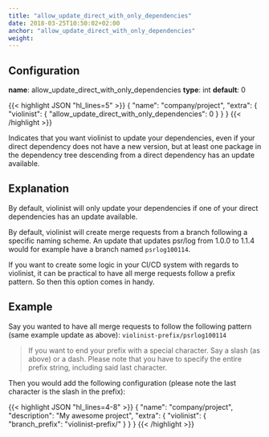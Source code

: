 ```yaml
---
title: "allow_update_direct_with_only_dependencies"
date: 2018-03-25T10:50:02+02:00
anchor: "allow_update_direct_with_only_dependencies"
weight:
---
```


## Configuration

__name__: allow_update_direct_with_only_dependencies
__type__: int
__default__: 0

{{< highlight JSON "hl_lines=5" >}}
{
  "name": "company/project",
  "extra": {
    "violinist": {
      "allow_update_direct_with_only_dependencies": 0
    }
  }
}
{{< /highlight >}}

Indicates that you want violinist to update your dependencies, even if your direct dependency does not have a new version, but at least one package in the dependency tree descending from a direct dependency has an update available.

## Explanation

By default, violinist will only update your dependencies if one of your direct dependencies has an update available.

By default, violinist will create merge requests from a branch following a specific naming scheme. An update that updates psr/log from 1.0.0 to 1.1.4 would for example have a branch named `psrlog100114`.

If you want to create some logic in your CI/CD system with regards to violinist, it can be practical to have all merge requests follow a prefix pattern. So then this option comes in handy.

## Example

Say you wanted to have all merge requests to follow the following pattern (same example update as above): `violinist-prefix/psrlog100114`

> If you want to end your prefix with a special character. Say a slash (as above) or a dash. Please note that you have to specify the entire prefix string, including said last character.

Then you would add the following configuration (please note the last character is the slash in the prefix):

{{< highlight JSON "hl_lines=4-8" >}}
{
  "name": "company/project",
  "description": "My awesome project",
  "extra": {
    "violinist": {
      "branch_prefix": "violinist-prefix/"
    }
  }
}
{{< /highlight >}}
